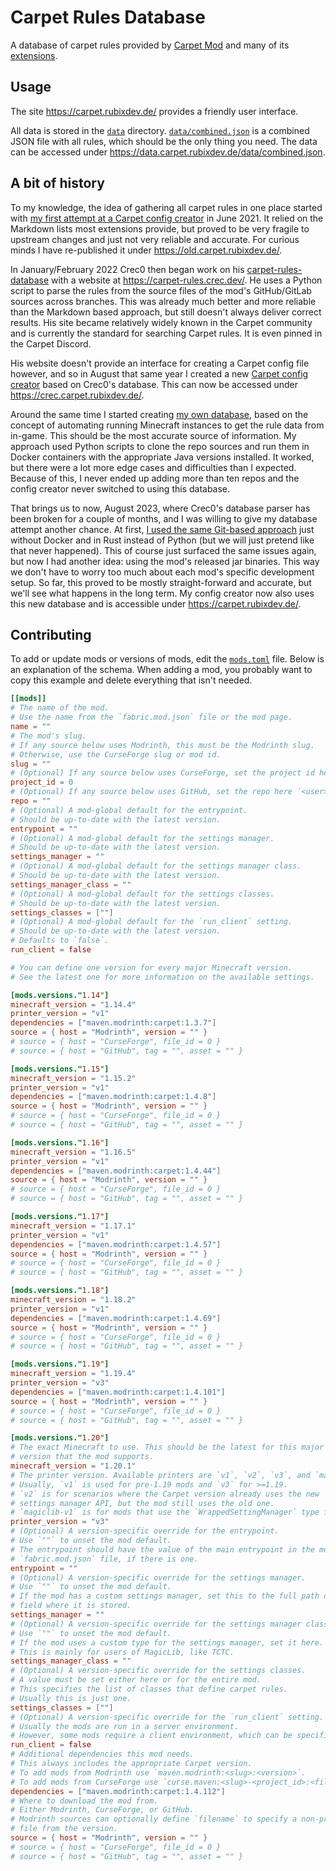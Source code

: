 # Carpet Rules Database

A database of carpet rules provided by
[Carpet Mod](https://github.com/gnembon/fabric-carpet) and many of its
[extensions](https://github.com/gnembon/fabric-carpet/wiki/List-of-Carpet-extensions).

## Usage

The site <https://carpet.rubixdev.de/> provides a friendly user interface.

All data is stored in the [`data`](data) directory.
[`data/combined.json`](data/combined.json) is a combined JSON file with all
rules, which should be the only thing you need. The data can be accessed under
<https://data.carpet.rubixdev.de/data/combined.json>.

## A bit of history

To my knowledge, the idea of gathering all carpet rules in one place started
with
[my first attempt at a Carpet config creator](https://github.com/RubixDev/CarpetConfigCreator)
in June 2021. It relied on the Markdown lists most extensions provide, but
proved to be very fragile to upstream changes and just not very reliable and
accurate. For curious minds I have re-published it under
<https://old.carpet.rubixdev.de/>.

In January/February 2022 Crec0 then began work on his
[carpet-rules-database](https://github.com/Crec0/carpet-rules-database) with a
website at <https://carpet-rules.crec.dev/>. He uses a Python script to parse
the rules from the source files of the mod's GitHub/GitLab sources across
branches. This was already much better and more reliable than the Markdown based
approach, but still doesn't always deliver correct results. His site became
relatively widely known in the Carpet community and is currently the standard
for searching Carpet rules. It is even pinned in the Carpet Discord.

His website doesn't provide an interface for creating a Carpet config file
however, and so in August that same year I created a new
[Carpet config creator](https://github.com/RubixDev/carpet-config-creator) based
on Crec0's database. This can now be accessed under
<https://crec.carpet.rubixdev.de/>.

Around the same time I started creating
[my own database](https://github.com/RubixDev/carpet-database/tree/old), based
on the concept of automating running Minecraft instances to get the rule data
from in-game. This should be the most accurate source of information. My
approach used Python scripts to clone the repo sources and run them in Docker
containers with the appropriate Java versions installed. It worked, but there
were a lot more edge cases and difficulties than I expected. Because of this, I
never ended up adding more than ten repos and the config creator never switched
to using this database.

That brings us to now, August 2023, where Crec0's database parser has been
broken for a couple of months, and I was willing to give my database attempt
another chance. At first,
[I used the same Git-based approach](https://github.com/RubixDev/carpet-database/commit/aa35a5a5e8e6894ab27cfa2a8e67544e89c65204)
just without Docker and in Rust instead of Python (but we will just pretend like
that never happened). This of course just surfaced the same issues again, but
now I had another idea: using the mod's released jar binaries. This way we don't
have to worry too much about each mod's specific development setup. So far, this
proved to be mostly straight-forward and accurate, but we'll see what happens in
the long term. My config creator now also uses this new database and is
accessible under <https://carpet.rubixdev.de/>.

## Contributing

To add or update mods or versions of mods, edit the [`mods.toml`](mods.toml)
file. Below is an explanation of the schema. When adding a mod, you probably
want to copy this example and delete everything that isn't needed.

```toml
[[mods]]
# The name of the mod.
# Use the name from the `fabric.mod.json` file or the mod page.
name = ""
# The mod's slug.
# If any source below uses Modrinth, this must be the Modrinth slug.
# Otherwise, use the CurseForge slug or mod id.
slug = ""
# (Optional) If any source below uses CurseForge, set the project id here.
project_id = 0
# (Optional) If any source below uses GitHub, set the repo here `<user>/<repo>`.
repo = ""
# (Optional) A mod-global default for the entrypoint.
# Should be up-to-date with the latest version.
entrypoint = ""
# (Optional) A mod-global default for the settings manager.
# Should be up-to-date with the latest version.
settings_manager = ""
# (Optional) A mod-global default for the settings manager class.
# Should be up-to-date with the latest version.
settings_manager_class = ""
# (Optional) A mod-global default for the settings classes.
# Should be up-to-date with the latest version.
settings_classes = [""]
# (Optional) A mod-global default for the `run_client` setting.
# Should be up-to-date with the latest version.
# Defaults to `false`.
run_client = false

# You can define one version for every major Minecraft version.
# See the latest one for more information on the available settings.

[mods.versions."1.14"]
minecraft_version = "1.14.4"
printer_version = "v1"
dependencies = ["maven.modrinth:carpet:1.3.7"]
source = { host = "Modrinth", version = "" }
# source = { host = "CurseForge", file_id = 0 }
# source = { host = "GitHub", tag = "", asset = "" }

[mods.versions."1.15"]
minecraft_version = "1.15.2"
printer_version = "v1"
dependencies = ["maven.modrinth:carpet:1.4.8"]
source = { host = "Modrinth", version = "" }
# source = { host = "CurseForge", file_id = 0 }
# source = { host = "GitHub", tag = "", asset = "" }

[mods.versions."1.16"]
minecraft_version = "1.16.5"
printer_version = "v1"
dependencies = ["maven.modrinth:carpet:1.4.44"]
source = { host = "Modrinth", version = "" }
# source = { host = "CurseForge", file_id = 0 }
# source = { host = "GitHub", tag = "", asset = "" }

[mods.versions."1.17"]
minecraft_version = "1.17.1"
printer_version = "v1"
dependencies = ["maven.modrinth:carpet:1.4.57"]
source = { host = "Modrinth", version = "" }
# source = { host = "CurseForge", file_id = 0 }
# source = { host = "GitHub", tag = "", asset = "" }

[mods.versions."1.18"]
minecraft_version = "1.18.2"
printer_version = "v1"
dependencies = ["maven.modrinth:carpet:1.4.69"]
source = { host = "Modrinth", version = "" }
# source = { host = "CurseForge", file_id = 0 }
# source = { host = "GitHub", tag = "", asset = "" }

[mods.versions."1.19"]
minecraft_version = "1.19.4"
printer_version = "v3"
dependencies = ["maven.modrinth:carpet:1.4.101"]
source = { host = "Modrinth", version = "" }
# source = { host = "CurseForge", file_id = 0 }
# source = { host = "GitHub", tag = "", asset = "" }

[mods.versions."1.20"]
# The exact Minecraft to use. This should be the latest for this major MC
# version that the mod supports.
minecraft_version = "1.20.1"
# The printer version. Available printers are `v1`, `v2`, `v3`, and `magiclib-v1`.
# Usually, `v1` is used for pre-1.19 mods and `v3` for >=1.19.
# `v2` is for scenarios where the Carpet version already uses the new
# settings manager API, but the mod still uses the old one.
# `magiclib-v1` is for mods that use the `WrappedSettingManager` type from MagicLib.
printer_version = "v3"
# (Optional) A version-specific override for the entrypoint.
# Use `""` to unset the mod default.
# The entrypoint should have the value of the main entrypoint in the mod's
# `fabric.mod.json` file, if there is one.
entrypoint = ""
# (Optional) A version-specific override for the settings manager.
# Use `""` to unset the mod default.
# If the mod has a custom settings manager, set this to the full path of the
# field where it is stored.
settings_manager = ""
# (Optional) A version-specific override for the settings manager class.
# Use `""` to unset the mod default.
# If the mod uses a custom type for the settings manager, set it here.
# This is mainly for users of MagicLib, like TCTC.
settings_manager_class = ""
# (Optional) A version-specific override for the settings classes.
# A value must be set either here or for the entire mod.
# This specifies the list of classes that define carpet rules.
# Usually this is just one.
settings_classes = [""]
# (Optional) A version-specific override for the `run_client` setting.
# Usually the mods are run in a server environment.
# However, some mods require a client environment, which can be specified here.
run_client = false
# Additional dependencies this mod needs.
# This always includes the appropriate Carpet version.
# To add mods from Modrinth use `maven.modrinth:<slug>:<version>`.
# To add mods from CurseForge use `curse.maven:<slug>-<project_id>:<file_id>`.
dependencies = ["maven.modrinth:carpet:1.4.112"]
# Where to download the mod from.
# Either Modrinth, CurseForge, or GitHub.
# Modrinth sources can optionally define `filename` to specify a non-primary
# file from the version.
source = { host = "Modrinth", version = "" }
# source = { host = "CurseForge", file_id = 0 }
# source = { host = "GitHub", tag = "", asset = "" }
```
